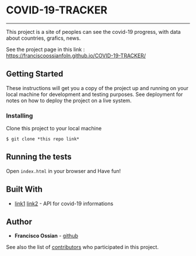 # COVID-19-TRACKER

-------------------------------------------------------------------------------------------------------------------------------------------------------------------------

This project is a site of peoples can see the covid-19 progress, with data about countries, grafics, news.

See the project page in this link : https://franciscoossianfoln.github.io/COVID-19-TRACKER/

## Getting Started

These instructions will get you a copy of the project up and running on your local machine for development and testing purposes. See deployment for notes on how to deploy the project on a live system.

### Installing

Clone this project to your local machine

```
$ git clone *this repo link*
```

## Running the tests

Open ```index.html``` in your browser and Have fun!

## Built With

* [link1](https://coronavirus-19-api.herokuapp.com/all) [link2](https://coronavirus-19-api.herokuapp.com/countries) - API for covid-19 informations

## Author

* **Francisco Ossian** - [github](https://github.com/FranciscoOssianFOLN/)

See also the list of [contributors](https://github.com/FranciscoOssianFOLN/contributors) who participated in this project.